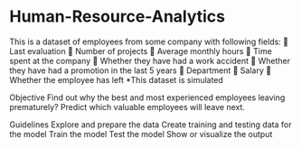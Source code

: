 # Human-Resource-Analytics

This is a dataset of employees from some company with following fields:
 Last evaluation
 Number of projects
 Average monthly hours
 Time spent at the company
 Whether they have had a work accident
 Whether they have had a promotion in the last 5 years
 Department
 Salary
 Whether the employee has left
*This dataset is simulated

Objective
Find out why the best and most experienced employees leaving prematurely? Predict which valuable employees will leave next.

Guidelines
Explore and prepare the data
Create training and testing data for the model
Train the model
Test the model
Show or visualize the output
